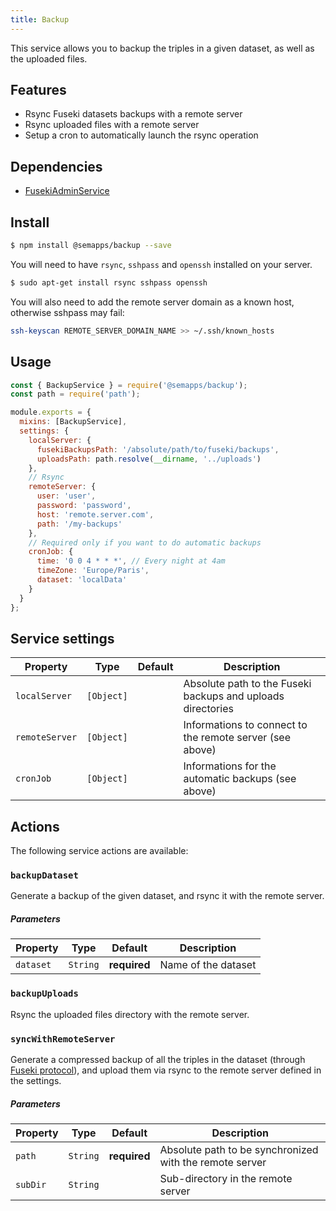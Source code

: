 ```yaml
---
title: Backup
---
```


This service allows you to backup the triples in a given dataset, as well as the uploaded files.

## Features

- Rsync Fuseki datasets backups with a remote server
- Rsync uploaded files with a remote server
- Setup a cron to automatically launch the rsync operation

## Dependencies

- [FusekiAdminService](fuseki-admin.md)

## Install

```bash
$ npm install @semapps/backup --save
```

You will need to have `rsync`, `sshpass` and `openssh` installed on your server.

```bash
$ sudo apt-get install rsync sshpass openssh
```

You will also need to add the remote server domain as a known host, otherwise sshpass may fail:

```bash
ssh-keyscan REMOTE_SERVER_DOMAIN_NAME >> ~/.ssh/known_hosts
```

## Usage

```js
const { BackupService } = require('@semapps/backup');
const path = require('path');

module.exports = {
  mixins: [BackupService],
  settings: {
    localServer: {
      fusekiBackupsPath: '/absolute/path/to/fuseki/backups',
      uploadsPath: path.resolve(__dirname, '../uploads')
    },
    // Rsync
    remoteServer: {
      user: 'user',
      password: 'password',
      host: 'remote.server.com',
      path: '/my-backups'
    },
    // Required only if you want to do automatic backups
    cronJob: {
      time: '0 0 4 * * *', // Every night at 4am
      timeZone: 'Europe/Paris',
      dataset: 'localData'
    }
  }
};
```

## Service settings

| Property | Type | Default | Description |
| -------- | ---- | ------- | ----------- |
| `localServer`| `[Object]`|  | Absolute path to the Fuseki backups and uploads directories |
| `remoteServer`| `[Object]`|  | Informations to connect to the remote server (see above) |
| `cronJob`| `[Object]`|  | Informations for the automatic backups (see above) |


## Actions

The following service actions are available:

### `backupDataset`

Generate a backup of the given dataset, and rsync it with the remote server.

##### Parameters
| Property | Type | Default | Description |
| -------- | ---- | ------- | ----------- |
| `dataset` | `String`  | **required** | Name of the dataset |

### `backupUploads`

Rsync the uploaded files directory with the remote server.

### `syncWithRemoteServer`

Generate a compressed backup of all the triples in the dataset (through [Fuseki protocol](https://jena.apache.org/documentation/fuseki2/fuseki-server-protocol.html)), and upload them via rsync to the remote server defined in the settings.

##### Parameters
| Property | Type | Default | Description |
| -------- | ---- | ------- | ----------- |
| `path` | `String`  | **required** | Absolute path to be synchronized with the remote server |
| `subDir` | `String`  | | Sub-directory in the remote server |
